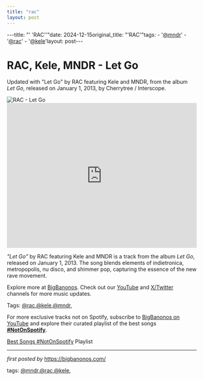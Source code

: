 ```yaml
---
title: "rac"
layout: post
---
```

---title: "' 'RAC''"date: 2024-12-15original_title: "'RAC'"tags:  - '[@mndr](/tags/mndr/)'  - '[@rac](/tags/rac/)'  - '[@kele](/tags/kele/)'layout: post---<!-- Title of the Post --><h1 >RAC, Kele, MNDR - Let Go</h1> <!-- Introductory Text --><p >Updated with "Let Go" by RAC featuring Kele and MNDR, from the album *Let Go*, released on January 1, 2013, by Cherrytree / Interscope.</p> <!-- Featured Image --><div > <img src="https://ninjatune.net/images/artists/rac-main.jpg" alt="RAC - Let Go" /></div> <!-- YouTube Video Embed --><div > <iframe width="100%" height="385" src="https://www.youtube.com/embed/SeXBiXcEBkY" title="RAC - Let Go ft. Kele, MNDR" frameborder="0" allow="accelerometer; autoplay; clipboard-write; encrypted-media; gyroscope; picture-in-picture; web-share" referrerpolicy="strict-origin-when-cross-origin" allowfullscreen></iframe></div> <!-- Song Information --><div > <p><em>"Let Go"</em> by RAC featuring Kele and MNDR is a track from the album *Let Go*, released on January 1, 2013. The song blends elements of indietronica, metropopolis, nu disco, and shimmer pop, capturing the essence of the new rave movement.</p></div> <!-- Footer Links --><div > <p>Explore more at <a href="https://bigbanonos.com/" target="_blank">BigBanonos</a>. Check out our <a href="https://www.youtube.com/[@BigBanonos](/tags/BigBanonos/)" target="_blank">YouTube</a> and <a href="https://x.com/bigbanonos" target="_blank">X/Twitter</a> channels for more music updates.</p></div> <!-- Tags --><p >Tags: [@rac](/tags/rac/),[@kele](/tags/kele/),[@mndr](/tags/mndr/),</p><!--Subscribe and Playlist Links--><div>    <p>For more exclusive tracks not on Spotify, subscribe to <a href="https://www.youtube.com/[@BigBanonos](/tags/BigBanonos/)" target="_blank">BigBanonos on YouTube</a> and explore their curated playlist of the best songs <strong>[#NotOnSpotify](/tags/NotOnSpotify/)</strong>.</p>    <p><a href="https://www.youtube.com/playlist?list=PLtuNtuTatqI0kFahUCbtbfenC_ET5O_tr" target="_blank">Best Songs [#NotOnSpotify](/tags/NotOnSpotify/) Playlist<br /></a></p></div><hr /><p><em>first posted by</em> <a href="https://bigbanonos.com/" rel="noopener" target="_new">https://bigbanonos.com/</a></p><p>tags: [@mndr](/tags/mndr/),[@rac](/tags/rac/),[@kele](/tags/kele/),</p>
